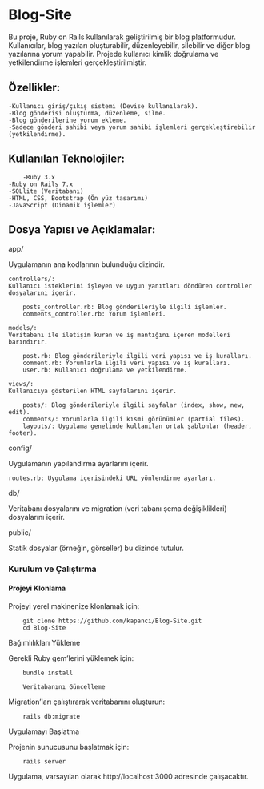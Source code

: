 # Blog-Site
Bu proje, Ruby on Rails kullanılarak geliştirilmiş bir blog platformudur. Kullanıcılar, blog yazıları oluşturabilir, düzenleyebilir, silebilir ve diğer blog yazılarına yorum yapabilir. Projede kullanıcı kimlik doğrulama ve yetkilendirme işlemleri gerçekleştirilmiştir.

## Özellikler:

    -Kullanıcı giriş/çıkış sistemi (Devise kullanılarak).
    -Blog gönderisi oluşturma, düzenleme, silme.
    -Blog gönderilerine yorum ekleme.
    -Sadece gönderi sahibi veya yorum sahibi işlemleri gerçekleştirebilir (yetkilendirme).

## Kullanılan Teknolojiler:
        -Ruby 3.x
    -Ruby on Rails 7.x
    -SQLlite (Veritabanı)
    -HTML, CSS, Bootstrap (Ön yüz tasarımı)
    -JavaScript (Dinamik işlemler)

## Dosya Yapısı ve Açıklamalar:
app/

Uygulamanın ana kodlarının bulunduğu dizindir.

    controllers/:
    Kullanıcı isteklerini işleyen ve uygun yanıtları döndüren controller dosyalarını içerir.

        posts_controller.rb: Blog gönderileriyle ilgili işlemler.
        comments_controller.rb: Yorum işlemleri.
    
    models/:
    Veritabanı ile iletişim kuran ve iş mantığını içeren modelleri barındırır.

        post.rb: Blog gönderileriyle ilgili veri yapısı ve iş kuralları.
        comment.rb: Yorumlarla ilgili veri yapısı ve iş kuralları.
        user.rb: Kullanıcı doğrulama ve yetkilendirme.
    
    views/:
    Kullanıcıya gösterilen HTML sayfalarını içerir.

        posts/: Blog gönderileriyle ilgili sayfalar (index, show, new, edit).
        comments/: Yorumlarla ilgili kısmi görünümler (partial files).
        layouts/: Uygulama genelinde kullanılan ortak şablonlar (header, footer).
config/

Uygulamanın yapılandırma ayarlarını içerir.

    routes.rb: Uygulama içerisindeki URL yönlendirme ayarları.

db/

Veritabanı dosyalarını ve migration (veri tabanı şema değişiklikleri) dosyalarını içerir.


public/

Statik dosyalar (örneğin, görseller) bu dizinde tutulur.




### Kurulum ve Çalıştırma
#### Projeyi Klonlama

Projeyi yerel makinenize klonlamak için:

        git clone https://github.com/kapanci/Blog-Site.git
        cd Blog-Site

Bağımlılıkları Yükleme

Gerekli Ruby gem’lerini yüklemek için:


        bundle install

        Veritabanını Güncelleme

Migration’ları çalıştırarak veritabanını oluşturun:

        rails db:migrate


Uygulamayı Başlatma

Projenin sunucusunu başlatmak için:

        rails server

Uygulama, varsayılan olarak http://localhost:3000 adresinde çalışacaktır.
